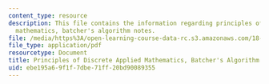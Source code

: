 ```yaml
---
content_type: resource
description: This file contains the information regarding principles of discrete applied
  mathematics, batcher's algorithm notes.
file: /media/https%3A/open-learning-course-data-rc.s3.amazonaws.com/18-310-principles-of-discrete-applied-mathematics-fall-2013/ebe195a69f1f7dbe71ff20bd90089355_MIT18_310F13_Ch13.pdf
file_type: application/pdf
resourcetype: Document
title: Principles of Discrete Applied Mathematics, Batcher's Algorithm Notes
uid: ebe195a6-9f1f-7dbe-71ff-20bd90089355
---
```


